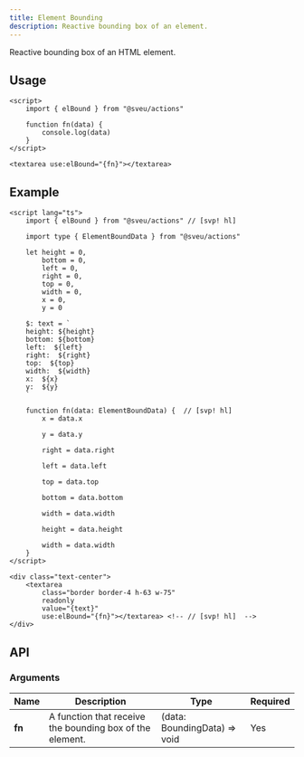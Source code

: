 ```yaml
---
title: Element Bounding
description: Reactive bounding box of an element.
---
```


Reactive bounding box of an HTML element.

## Usage

```svelte
<script>
    import { elBound } from "@sveu/actions"

    function fn(data) {
        console.log(data)
    }
</script>

<textarea use:elBound="{fn}"></textarea>
```

## Example

```svelte live ln
<script lang="ts">
    import { elBound } from "@sveu/actions" // [svp! hl]

    import type { ElementBoundData } from "@sveu/actions"

    let height = 0,
        bottom = 0,
        left = 0,
        right = 0,
        top = 0,
        width = 0,
        x = 0,
        y = 0

    $: text = `
    height: ${height}
    bottom: ${bottom}
    left:  ${left}
    right:  ${right}
    top:  ${top}
    width:  ${width}
    x:  ${x}
    y:  ${y}
    `
    
    function fn(data: ElementBoundData) {  // [svp! hl]
        x = data.x

        y = data.y

        right = data.right

        left = data.left

        top = data.top

        bottom = data.bottom

        width = data.width

        height = data.height

        width = data.width
    }
</script>

<div class="text-center">
    <textarea
        class="border border-4 h-63 w-75"
        readonly
        value="{text}"
        use:elBound="{fn}"></textarea> <!-- // [svp! hl]  -->
</div>

```

## API

### Arguments

| Name                | Description                                  | Type                  | Required |
| ------------------- | -------------------------------------------- | --------------------- | -------- |
| **fn**              | A function that receive the bounding box of the element. | (data: BoundingData) => void | Yes |
